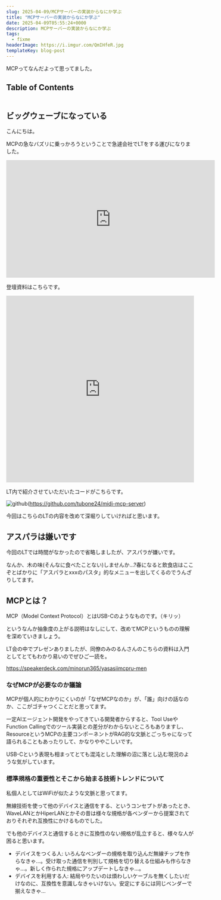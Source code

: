 ```yaml
---
slug: 2025-04-09/MCPサーバーの実装からなにか学ぶ
title: "MCPサーバーの実装からなにか学ぶ"
date: 2025-04-09T05:55:24+0000
description: MCPサーバーの実装からなにか学ぶ
tags:
  - fixme
headerImage: https://i.imgur.com/QmIHfeR.jpg
templateKey: blog-post
---
```


MCPってなんだよって思ってました。

## Table of Contents

```toc

```

## ビッグウェーブになっている

こんにちは。

MCPの急なバズリに乗っかろうということで急遽会社でLTをする運びになりました。

<iframe width="560" height="315" src="https://www.youtube.com/embed/Daew0TUEmR4?si=s6VxpGccEzeCNd-2" title="YouTube video player" frameborder="0" allow="accelerometer; autoplay; clipboard-write; encrypted-media; gyroscope; picture-in-picture; web-share" referrerpolicy="strict-origin-when-cross-origin" allowfullscreen></iframe>

登壇資料はこちらです。

<iframe src="https://slide-tubone24.pages.dev/embed/cline/1" width="100%" height="500" style="border:none;max-width:800px;" allowfullscreen></iframe>

LT内で紹介させていただいたコードがこちらです。

![github](https://opengraph.githubassets.com/aaca45dff26983f4d8e13ed433761b5970964ad2721930165b126b25dce80ce6/tubone24/midi-mcp-server)(https://github.com/tubone24/midi-mcp-server)

今回はこちらのLTの内容を改めて深堀りしていければと思います。

## アスパラは嫌いです

今回のLTでは時間がなかったので省略しましたが、アスパラが嫌いです。

なんか、木の味(そんなに食べたことない)しませんか...?春になると飲食店はここぞとばかりに「アスパラとxxxのパスタ」的なメニューを出してくるのでうんざりしてます。

## MCPとは？

MCP（Model Context Protocol）とはUSB-Cのようなものです。（キリッ）

というなんか抽象度の上がる説明はなしにして、改めてMCPというものの理解を深めていきましょう。

LT会の中でプレゼンありましたが、同僚のみのるんさんのこちらの資料は入門としてとてもわかり易いのでぜひご一読を。

https://speakerdeck.com/minorun365/yasasiimcpru-men

### なぜMCPが必要なのか議論

MCPが個人的にわかりにくいのが「なぜMCPなのか」が、「誰」向けの話なのか、ここがゴチャつくことだと思ってます。

一定AIエージェント開発をやってきている開発者からすると、Tool UseやFunction Callingでのツール実装との差分がわからないところもありますし、ResourceというMCPの主要コンポーネントがRAG的な文脈とごっちゃになって語られることもあったりして、かなりややこしいです。

USB-Cという表現も相まってとても混沌とした理解の沼に落とし込む現況のような気がしています。

### 標準規格の重要性とそこから始まる技術トレンドについて

私個人としてはWiFiが似たような文脈と思ってます。

無線技術を使って他のデバイスと通信をする、というコンセプトがあったとき、WaveLANとかHiperLANとかその昔は様々な規格が各ベンダーから提案されておりそれぞれ互換性にかけるものでした。

でも他のデバイスと通信するときに互換性のない規格が乱立すると、様々な人が困ると思います。

- デバイスをつくる人: いろんなベンダーの規格を取り込んだ無線チップを作らなきゃ...。受け取った通信を判別して規格を切り替える仕組みも作らなきゃ...。新しく作られた規格にアップデートしなきゃ...。
- デバイスを利用する人: 結局やりたいのは煩わしいケーブルを無くしたいだけなのに、互換性を意識しなきゃいけない。安定にするには同じベンダーで揃えなきゃ...



